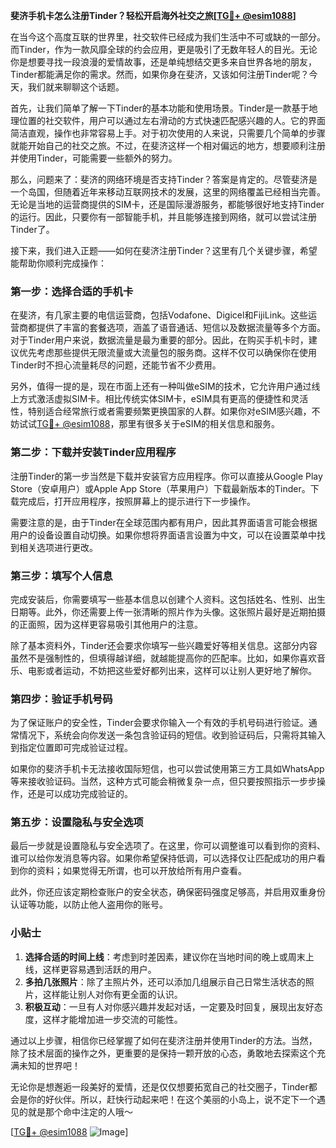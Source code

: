**斐济手机卡怎么注册Tinder？轻松开启海外社交之旅[[TG💪+ @esim1088](https://t.me/s/esim1088)]**

在当今这个高度互联的世界里，社交软件已经成为我们生活中不可或缺的一部分。而Tinder，作为一款风靡全球的约会应用，更是吸引了无数年轻人的目光。无论你是想要寻找一段浪漫的爱情故事，还是单纯想结交更多来自世界各地的朋友，Tinder都能满足你的需求。然而，如果你身在斐济，又该如何注册Tinder呢？今天，我们就来聊聊这个话题。

首先，让我们简单了解一下Tinder的基本功能和使用场景。Tinder是一款基于地理位置的社交软件，用户可以通过左右滑动的方式快速匹配感兴趣的人。它的界面简洁直观，操作也非常容易上手。对于初次使用的人来说，只需要几个简单的步骤就能开始自己的社交之旅。不过，在斐济这样一个相对偏远的地方，想要顺利注册并使用Tinder，可能需要一些额外的努力。

那么，问题来了：斐济的网络环境是否支持Tinder？答案是肯定的。尽管斐济是一个岛国，但随着近年来移动互联网技术的发展，这里的网络覆盖已经相当完善。无论是当地的运营商提供的SIM卡，还是国际漫游服务，都能够很好地支持Tinder的运行。因此，只要你有一部智能手机，并且能够连接到网络，就可以尝试注册Tinder了。

接下来，我们进入正题——如何在斐济注册Tinder？这里有几个关键步骤，希望能帮助你顺利完成操作：

### 第一步：选择合适的手机卡

在斐济，有几家主要的电信运营商，包括Vodafone、Digicel和FijiLink。这些运营商都提供了丰富的套餐选项，涵盖了语音通话、短信以及数据流量等多个方面。对于Tinder用户来说，数据流量是最为重要的部分。因此，在购买手机卡时，建议优先考虑那些提供无限流量或大流量包的服务商。这样不仅可以确保你在使用Tinder时不担心流量耗尽的问题，还能节省不少费用。

另外，值得一提的是，现在市面上还有一种叫做eSIM的技术，它允许用户通过线上方式激活虚拟SIM卡。相比传统实体SIM卡，eSIM具有更高的便捷性和灵活性，特别适合经常旅行或者需要频繁更换国家的人群。如果你对eSIM感兴趣，不妨试试[TG💪+ @esim1088](https://t.me/s/esim1088)，那里有很多关于eSIM的相关信息和服务。

### 第二步：下载并安装Tinder应用程序

注册Tinder的第一步当然是下载并安装官方应用程序。你可以直接从Google Play Store（安卓用户）或Apple App Store（苹果用户）下载最新版本的Tinder。下载完成后，打开应用程序，按照屏幕上的提示进行下一步操作。

需要注意的是，由于Tinder在全球范围内都有用户，因此其界面语言可能会根据用户的设备设置自动切换。如果你想将界面语言设置为中文，可以在设置菜单中找到相关选项进行更改。

### 第三步：填写个人信息

完成安装后，你需要填写一些基本信息以创建个人资料。这包括姓名、性别、出生日期等。此外，你还需要上传一张清晰的照片作为头像。这张照片最好是近期拍摄的正面照，因为这样更容易吸引其他用户的注意。

除了基本资料外，Tinder还会要求你填写一些兴趣爱好等相关信息。这部分内容虽然不是强制性的，但填得越详细，就越能提高你的匹配率。比如，如果你喜欢音乐、电影或者运动，不妨把这些爱好都列出来，这样可以让别人更好地了解你。

### 第四步：验证手机号码

为了保证账户的安全性，Tinder会要求你输入一个有效的手机号码进行验证。通常情况下，系统会向你发送一条包含验证码的短信。收到验证码后，只需将其输入到指定位置即可完成验证过程。

如果你的斐济手机卡无法接收国际短信，也可以尝试使用第三方工具如WhatsApp等来接收验证码。当然，这种方式可能会稍微复杂一点，但只要按照指示一步步操作，还是可以成功完成验证的。

### 第五步：设置隐私与安全选项

最后一步就是设置隐私与安全选项了。在这里，你可以调整谁可以看到你的资料、谁可以给你发消息等内容。如果你希望保持低调，可以选择仅让匹配成功的用户看到你的资料；如果觉得无所谓，也可以开放给所有用户查看。

此外，你还应该定期检查账户的安全状态，确保密码强度足够高，并启用双重身份认证等功能，以防止他人盗用你的账号。

### 小贴士

1. **选择合适的时间上线**：考虑到时差因素，建议你在当地时间的晚上或周末上线，这样更容易遇到活跃的用户。
2. **多拍几张照片**：除了主照片外，还可以添加几组展示自己日常生活状态的照片，这样能让别人对你有更全面的认识。
3. **积极互动**：一旦有人对你感兴趣并发起对话，一定要及时回复，展现出友好态度，这样才能增加进一步交流的可能性。

通过以上步骤，相信你已经掌握了如何在斐济注册并使用Tinder的方法。当然，除了技术层面的操作之外，更重要的是保持一颗开放的心态，勇敢地去探索这个充满未知的世界吧！

无论你是想邂逅一段美好的爱情，还是仅仅想要拓宽自己的社交圈子，Tinder都会是你的好伙伴。所以，赶快行动起来吧！在这个美丽的小岛上，说不定下一个遇见的就是那个命中注定的人哦～

[[TG💪+ @esim1088](https://t.me/s/esim1088) ![Image](https://i.postimg.cc/4NQfJmqS/Snipaste-2025-05-13-00-14-12.png)]